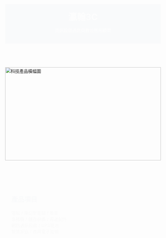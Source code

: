 
<html lang="zh-Hant">
<head>
  <meta charset="UTF-8">
  <meta name="viewport" content="width=device-width, initial-scale=1.0">
  <title>瀛翰3C</title>
  <style>
    :root {
      --primary-color: #174873;
      --accent-color: #3BAFDA;
      --background-color: #F4F8FB;
      --text-color: #2C3E50;
      --section-padding: 60px 20px;
    }

    body {
      margin: 0;
      font-family: 'Segoe UI', sans-serif;
      background-color: var(--background-color);
      color: var(--text-color);
      scroll-behavior: smooth;
      background-image:
        radial-gradient(circle at 1px 1px, rgba(23, 72, 115, 0.06) 1px, transparent 0),
        linear-gradient(135deg, rgba(59, 175, 218, 0.04) 25%, transparent 25%),
        linear-gradient(225deg, rgba(59, 175, 218, 0.04) 25%, transparent 25%);
      background-size: 20px 20px, 40px 40px, 40px 40px;
      animation: animate-bg 30s linear infinite;
    }

    @keyframes animate-bg {
      0% { background-position: 0 0, 0 0, 0 0; }
      100% { background-position: 100px 100px, 100px 100px, 100px 100px; }
    }

    header {
      background-color: var(--primary-color);
      color: white;
      padding: 20px;
      text-align: center;
      opacity: 0;
      transform: translateY(-20px);
      animation: fadeInUp 1s forwards;
    }

    header h1 {
      margin: 0;
      font-size: 2em;
    }

    section {
      padding: var(--section-padding);
      opacity: 0;
      transform: translateY(20px);
      animation: fadeInUp 1s forwards;
    }

    section:nth-of-type(2) { animation-delay: 0.2s; }
    section:nth-of-type(3) { animation-delay: 0.4s; }
    section:nth-of-type(4) { animation-delay: 0.6s; }

    h2 {
      color: var(--primary-color);
      margin-bottom: 20px;
    }

    ul {
      list-style: none;
      padding-left: 0;
    }

    ul li::before {
      content: "\2713\0020";
      color: var(--accent-color);
    }

    .section-alt {
      background-color: white;
    }

    .image-banner {
      width: 100%;
      max-height: 300px;
      object-fit: cover;
      display: block;
    }

    footer {
      background-color: var(--primary-color);
      color: white;
      text-align: center;
      padding: 20px;
      opacity: 0;
      transform: translateY(20px);
      animation: fadeInUp 1s forwards;
      animation-delay: 0.8s;
    }

    .contact-info p {
      margin: 5px 0;
    }

    @media (min-width: 768px) {
      .columns {
        display: flex;
        gap: 40px;
      }
      .columns > div {
        flex: 1;
      }
    }

    @keyframes fadeInUp {
      to {
        opacity: 1;
        transform: translateY(0);
      }
    }
  </style>
</head>
<body>
  <canvas id="particles"></canvas>

  <header>
    <h1>瀛翰3C</h1>
    <p>資訊設備通路與數位應用顧問</p>
  </header>

  <img src="https://lurl.cc/bkk99&fit=crop&w=1600&q=80" alt="科技產品橫幅圖" class="image-banner">

  <section>
    <h2>產品項目</h2>
    <ul>
      <li>電腦 / 筆記型電腦 / 螢幕</li>
      <li>事務機 / 儲存裝置 / 周邊配件</li>
      <li>網路通訊設備 / UPS電池</li>
      <li>智慧家庭 / 商用電子設備</li>
    </ul>
  </section>

  <section class="section-alt">
    <h2>服務對象與解決方案</h2>
    <div class="columns">
      <div>
        <h3>內部資訊系統導入</h3>
        <ul>
          <li>POS銷售系統</li>
          <li>CRM顧客關係管理</li>
          <li>簡易ERP系統</li>
          <li>雲端辦公工具整合</li>
        </ul>
      </div>
      <div>
        <h3>電商與社群整合</h3>
        <ul>
          <li>LINE官方帳號建置與Chatbot應用</li>
          <li>自建購物網站規劃與導入</li>
          <li>社群平台整合行銷策略</li>
        </ul>
      </div>
      <div>
        <h3>網路架構與資安顧問</h3>
        <ul>
          <li>企業內部網路建置</li>
          <li>資安防護建議</li>
          <li>防毒部署與維運支援</li>
        </ul>
      </div>
    </div>
  </section>

  <section>
    <h2>聯絡我們</h2>
    <div class="contact-info">
      <p>📧 service@yinghan3c.com</p>
      
      <p>📍 高雄市三民區博愛一路111號4樓</p>
    </div>
  </section>

  <footer>
    <p>© 2025 瀛翰3C. 瀛翰企業有限公司。統編：60692848</p>
  </footer>

  <script>
    // 粒子背景效果
    const canvas = document.getElementById("particles");
    const ctx = canvas.getContext("2d");
    let particlesArray;

    canvas.width = window.innerWidth;
    canvas.height = window.innerHeight;
    canvas.style.position = "fixed";
    canvas.style.top = "0";
    canvas.style.left = "0";
    canvas.style.zIndex = "-1";
    canvas.style.pointerEvents = "none";

    const numberOfParticles = 100;

    class Particle {
      constructor() {
        this.x = Math.random() * canvas.width;
        this.y = Math.random() * canvas.height;
        this.size = Math.random() * 2 + 1;
        this.speedX = Math.random() * 1 - 0.5;
        this.speedY = Math.random() * 1 - 0.5;
      }
      update() {
        this.x += this.speedX;
        this.y += this.speedY;

        if (this.x < 0 || this.x > canvas.width) this.speedX *= -1;
        if (this.y < 0 || this.y > canvas.height) this.speedY *= -1;
      }
      draw() {
        ctx.fillStyle = "rgba(59, 175, 218, 0.2)";
        ctx.beginPath();
        ctx.arc(this.x, this.y, this.size, 0, Math.PI * 2);
        ctx.fill();
      }
    }

    function init() {
      particlesArray = [];
      for (let i = 0; i < numberOfParticles; i++) {
        particlesArray.push(new Particle());
      }
    }

    function animate() {
      ctx.clearRect(0, 0, canvas.width, canvas.height);
      particlesArray.forEach(p => {
        p.update();
        p.draw();
      });
      requestAnimationFrame(animate);
    }

    init();
    animate();

    window.addEventListener("resize", () => {
      canvas.width = window.innerWidth;
      canvas.height = window.innerHeight;
      init();
    });
  </script>
</body>
</html>
